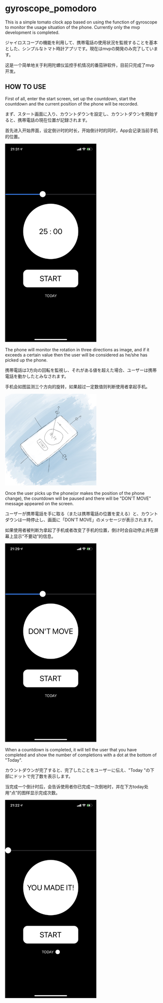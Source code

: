 # gyroscope_pomodoro

This is a simple tomato clock app based on using the function of gyroscope to monitor the usage situation of the phone. Currently only the mvp development is completed.

ジャイロスコープの機能を利用して、携帯電話の使用状況を監視することを基本とした、シンプルなトマト時計アプリです。現在はmvpの開発のみ完了しています。

这是一个简单地关于利用陀螺仪监控手机情况的番茄钟软件，目前只完成了mvp开发。

## HOW TO USE
First of all, enter the start screen, set up the countdown, start the countdown and the current position of the phone will be recorded.

まず、スタート画面に入り、カウントダウンを設定し、カウントダウンを開始すると、携帯電話の現在位置が記録されます。

首先进入开始界面，设定倒计时的时长，开始倒计时的同时，App会记录当前手机的位置。

<img src="https://github.com/xieweicong/gyroscope_pomodoro/blob/main/image/start.PNG" alt="Editor" width="300">

The phone will monitor the rotation in three directions as image, and if it exceeds a certain value then the user will be considered as he/she has picked up the phone.

携帯電話は3方向の回転を監視し、それがある値を超えた場合、ユーザーは携帯電話を動かしたとみなされます。

手机会如图监测三个方向的旋转，如果超过一定数值则判断使用者拿起手机。

<img src="https://github.com/xieweicong/gyroscope_pomodoro/blob/main/image/gyroscope.jpg" alt="Editor" width="300">

Once the user picks up the phone(or makes the position of the phone change), the countdown will be paused and there will be "DON'T MOVE" message appeared on the screen.

ユーザーが携帯電話を手に取る（または携帯電話の位置を変える）と、カウントダウンは一時停止し、画面に「DON'T MOVE」のメッセージが表示されます。

如果使用者被判断为拿起了手机或者改变了手机的位置，倒计时会自动停止并在屏幕上显示“不要动”的信息。

<img src="https://github.com/xieweicong/gyroscope_pomodoro/blob/main/image/don't_move.PNG" alt="Editor" width="300">

When a countdown is completed, it will tell the user that you have completed and show the number of completions with a dot at the bottom of "Today".

カウントダウンが完了すると、完了したことをユーザーに伝え、"Today "の下部にドットで完了数を表示します。

当完成一个倒计时后，会告诉使用者你已完成一次倒地时，并在下方today处用“点”的图样显示完成次数。

<img src="https://github.com/xieweicong/gyroscope_pomodoro/blob/main/image/you_made_it.PNG" alt="Editor" width="300">
